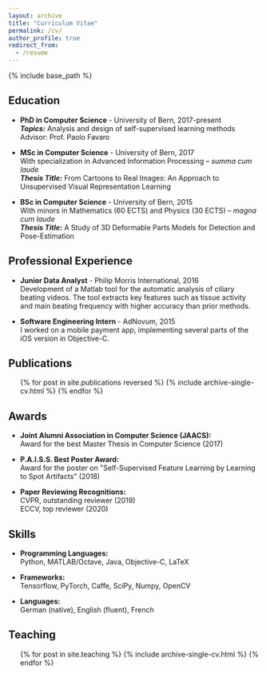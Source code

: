 ```yaml
---
layout: archive
title: "Curriculum Vitae"
permalink: /cv/
author_profile: true
redirect_from:
  - /resume
---
```


{% include base_path %}

## Education

* **PhD in Computer Science** - University of Bern, 2017-present  
  **_Topics:_** Analysis and design of self-supervised learning methods  
  Advisor: Prof. Paolo Favaro

* **MSc in Computer Science** - University of Bern, 2017  
  With specialization in Advanced Information Processing – *summa cum laude*  
  **_Thesis Title:_** From Cartoons to Real Images: An Approach to Unsupervised Visual Representation Learning
  
* **BSc in Computer Science** - University of Bern, 2015  
  With minors in Mathematics (60 ECTS) and Physics (30 ECTS) – *magna cum laude*  
  **_Thesis Title:_** A Study of 3D Deformable Parts Models for Detection and Pose-Estimation

## Professional Experience

* **Junior Data Analyst** - Philip Morris International, 2016  
  Development of a Matlab tool for the automatic analysis of ciliary beating videos. The tool extracts key features such as tissue activity and main beating frequency with higher accuracy than prior methods.

* **Software Engineering Intern** - AdNovum, 2015  
  I worked on a mobile payment app, implementing several parts of the iOS version in Objective-C.
  
## Publications

  <ul>{% for post in site.publications reversed %}
    {% include archive-single-cv.html %}
  {% endfor %}</ul>

## Awards

* **Joint Alumni Association in Computer Science (JAACS):**  
  Award for the best Master Thesis in Computer Science (2017)
  
* **P.A.I.S.S. Best Poster Award:**  
  Award for the poster on "Self-Supervised Feature Learning by Learning to Spot Artifacts" (2018)
 
* **Paper Reviewing Recognitions:**  
  CVPR, outstanding reviewer (2019)<br/>
  ECCV, top reviewer (2020)
  
## Skills

* **Programming Languages:**  
  Python, MATLAB/Octave, Java, Objective-C, LaTeX
  
* **Frameworks:**  
  Tensorflow, PyTorch, Caffe, SciPy, Numpy, OpenCV
  
* **Languages:**  
  German (native), English (fluent), French

## Teaching

  <ul>{% for post in site.teaching %}
    {% include archive-single-cv.html %}
  {% endfor %}</ul>
